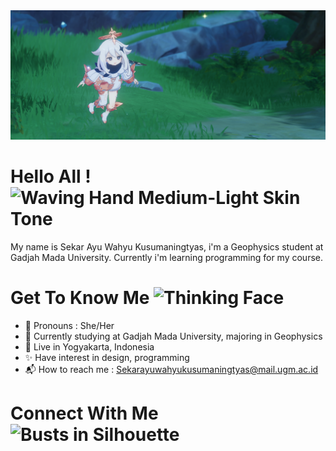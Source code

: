 <div align = center> 
<img src="https://raw.githubusercontent.com/Sekarayyw/dokum/main/covergithub.png"/>

<div align = left> 

# Hello All ! <img src="https://raw.githubusercontent.com/Tarikul-Islam-Anik/Animated-Fluent-Emojis/master/Emojis/Hand%20gestures/Waving%20Hand%20Medium-Light%20Skin%20Tone.png" alt="Waving Hand Medium-Light Skin Tone" width="40" height="40" />

My name is Sekar Ayu Wahyu Kusumaningtyas, i'm a Geophysics student at Gadjah Mada University. Currently i'm learning programming for my course.
# Get To Know Me <img src="https://raw.githubusercontent.com/Tarikul-Islam-Anik/Animated-Fluent-Emojis/master/Emojis/Smilies/Thinking%20Face.png" alt="Thinking Face" width="30" height="30" />

- 👩 Pronouns : She/Her
- 🏫 Currently studying at Gadjah Mada University, majoring in Geophysics
- 📍 Live in Yogyakarta, Indonesia
- ✨ Have interest in design, programming
- 📬 How to reach me : <Sekarayuwahyukusumaningtyas@mail.ugm.ac.id>

# Connect With Me <img src="https://raw.githubusercontent.com/Tarikul-Islam-Anik/Animated-Fluent-Emojis/master/Emojis/People/Busts%20in%20Silhouette.png" alt="Busts in Silhouette" width="30" height="30" />

[![<Gmail>](https://img.shields.io/badge/Gmail-4db8ff?style=for-the-badge&logo=Gmail&logoColor=white)](Sekarayuwahyukusumaningtyas@mail.ugm.ac.id)
[![<Linkedin>](https://img.shields.io/badge/Linked_in-0099ff?style=for-the-badge&logo=Linkedin&logoColor=white)](https://linkedin.com/in/sekar-ayu-wahyu-kusumaningtyas-1a64a4273/)
[![<discord>](https://img.shields.io/badge/Discord-006bb3?style=for-the-badge&logo=discord&logoColor=white)](https://discordapp.com/users/632140522525556776)
[![<Instagram>](https://img.shields.io/badge/Instagram-003d66?style=for-the-badge&logo=Instagram&logoColor=white)](https://instagram.com/skarru?igshid=OGQ5ZDc2ODk2ZA==)
